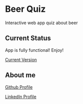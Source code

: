 # Beer Quiz
Interactive web app quiz about beer

## Current Status
App is fully functional!  Enjoy!

[Current Version](https://matt-ros.github.io/quiz-app/)

## About me
[Github Profile](https://www.github.com/matt-ros)

[LinkedIn Profile](https://www.linkedin.com/in/matt-ros/)
